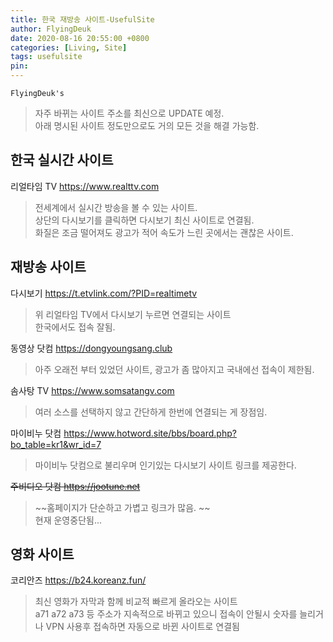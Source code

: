 ```yaml
---
title: 한국 재방송 사이트-UsefulSite
author: FlyingDeuk
date: 2020-08-16 20:55:00 +0800
categories: [Living, Site]
tags: usefulsite
pin:
---
```


`FlyingDeuk's`
> 자주 바뀌는 사이트 주소를 최신으로 UPDATE 예정.<br>
아래 명시된 사이트 정도만으로도 거의 모든 것을 해결 가능함.<br>

## 한국 실시간 사이트


리얼타임 TV <https://www.realttv.com>
> 전세계에서 실시간 방송을 볼 수 있는 사이트.<br>
상단의 다시보기를 클릭하면 다시보기 최신 사이트로 연결됨. <br> 화질은 조금 떨어져도 광고가 적어 속도가 느린 곳에서는 괜찮은 사이트.

## 재방송 사이트

다시보기 <https://t.etvlink.com/?PID=realtimetv>
>위 리얼타임 TV에서 다시보기 누르면 연결되는 사이트<br>
한국에서도 접속 잘됨.


동영상 닷컴 <https://dongyoungsang.club>
> 아주 오래전 부터 있었던 사이트, 광고가 좀 많아지고 국내에선 접속이 제한됨.<br>

솜사탕 TV <https://www.somsatangv.com>
> 여러 소스를 선택하지 않고 간단하게 한번에 연결되는 게 장점임.

마이비누 닷컴 <https://www.hotword.site/bbs/board.php?bo_table=kr1&wr_id=7>
> 마이비누 닷컴으로 불리우며 인기있는 다시보기 사이트 링크를 제공한다.

~~주비디오 닷컴 <https://jootune.net>~~
> ~~홈페이지가 단순하고 가볍고 링크가 많음. ~~<br>
현재 운영중단됨...

## 영화 사이트

코리안즈 <https://b24.koreanz.fun/>
> 최신 영화가 자막과 함께 비교적 빠르게 올라오는 사이트<br>
a71 a72 a73 등 주소가 지속적으로 바뀌고 있으니 접속이 안될시 숫자를 늘리거나 VPN 사용후 접속하면 자동으로 바뀐 사이트로 연결됨<br>
